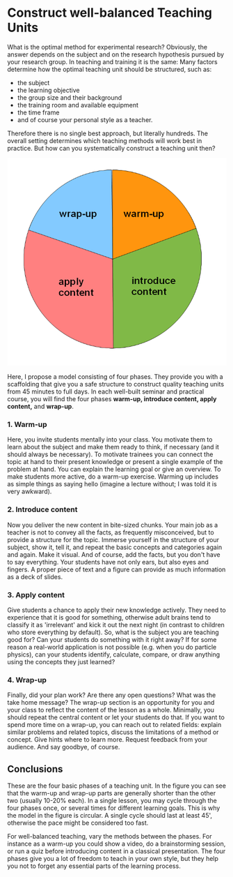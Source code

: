 
# Construct well-balanced Teaching Units

What is the optimal method for experimental research? Obviously, the answer depends on the subject and on the research hypothesis pursued by your research group. In teaching and training it is the same: Many factors determine how the optimal teaching unit should be structured, such as:

* the subject
* the learning objective
* the group size and their background
* the training room and available equipment
* the time frame
* and of course your personal style as a teacher.

Therefore there is no single best approach, but literally hundreds. The overall setting determines which teaching methods will work best in practice. But how can you systematically construct a teaching unit then?

![teaching phases](../images/teaching_phases.png)

Here, I propose a model consisting of four phases. They provide you with a scaffolding that give you a safe structure to construct quality teaching units from 45 minutes to full days. In each well-built seminar and practical course, you will find the four phases **warm-up, introduce content, apply content,** and **wrap-up**.

### 1. Warm-up

Here, you invite students mentally into your class. You motivate them to learn about the subject and make them ready to think, if necessary (and it should always be necessary). To motivate trainees you can connect the topic at hand to their present knowledge or present a single example of the problem at hand. You can explain the learning goal or give an overview. To make students more active, do a warm-up exercise. Warming up includes as simple things as saying hello (imagine a lecture without; I was told it is very awkward).

### 2. Introduce content

Now you deliver the new content in bite-sized chunks. Your main job as a teacher is not to convey all the facts, as frequently misconceived, but to provide a structure for the topic. Immerse yourself in the structure of your subject, show it, tell it, and repeat the basic concepts and categories again and again. Make it visual. And of course, add the facts, but you don't have to say everything. Your students have not only ears, but also eyes and fingers. A proper piece of text and a figure can provide as much information as a deck of slides.

### 3. Apply content

Give students a chance to apply their new knowledge actively. They need to experience that it is good for something, otherwise adult brains tend to classify it as 'irrelevant' and kick it out the next night (in contrast to children who store everything by default). So, what is the subject you are teaching good for? Can your students do something with it right away? If for some reason a real-world application is not possible (e.g. when you do particle physics), can your students identify, calculate, compare, or draw anything using the concepts they just learned?

### 4. Wrap-up

Finally, did your plan work? Are there any open questions? What was the take home message? The wrap-up section is an opportunity for you and your class to reflect the content of the lesson as a whole. Minimally, you should repeat the central content or let your students do that. If you want to spend more time on a wrap-up, you can reach out to related fields: explain similar problems and related topics, discuss the limitations of a method or concept. Give hints where to learn more. Request feedback from your audience. And say goodbye, of course.

## Conclusions

These are the four basic phases of a teaching unit. In the figure you can see that the warm-up and wrap-up parts are generally shorter than the other two (usually 10-20% each). In a single lesson, you may cycle through the four phases once, or several times for different learning goals. This is why the model in the figure is circular. A single cycle should last at least 45', otherwise the pace might be considered too fast. 

For well-balanced teaching, vary the methods between the phases. For instance as a warm-up you could show a video, do a brainstorming session, or run a quiz before introducing content in a classical presentation. The four phases give you a lot of freedom to teach in your own style, but they help you not to forget any essential parts of the learning process.
